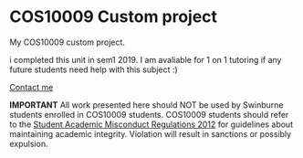 # COS10009 Custom project
My COS10009 custom project.

i completed this unit in sem1 2019.
I am avaliable for 1 on 1 tutoring if any future students need help with this subject :)


[Contact me](mailto:warburtonroland@gmail.com)

**IMPORTANT**
All work presented here should NOT be used by Swinburne students enrolled in COS10009 students.
COS10009 students should refer to the [Student Academic Misconduct Regulations 2012](https://www.swinburne.edu.au/about/leadership-governance/policies-regulations/statutes-regulations/student-academic-misconduct/) for guidelines about maintaining academic integrity.
Violation will result in sanctions or possibly expulsion.  
